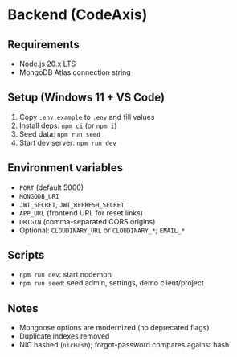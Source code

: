 # Backend (CodeAxis)

## Requirements
- Node.js 20.x LTS
- MongoDB Atlas connection string

## Setup (Windows 11 + VS Code)
1. Copy `.env.example` to `.env` and fill values
2. Install deps: `npm ci` (or `npm i`)
3. Seed data: `npm run seed`
4. Start dev server: `npm run dev`

## Environment variables
- `PORT` (default 5000)
- `MONGODB_URI`
- `JWT_SECRET`, `JWT_REFRESH_SECRET`
- `APP_URL` (frontend URL for reset links)
- `ORIGIN` (comma-separated CORS origins)
- Optional: `CLOUDINARY_URL` or `CLOUDINARY_*`; `EMAIL_*`

## Scripts
- `npm run dev`: start nodemon
- `npm run seed`: seed admin, settings, demo client/project

## Notes
- Mongoose options are modernized (no deprecated flags)
- Duplicate indexes removed
- NIC hashed (`nicHash`); forgot-password compares against hash
